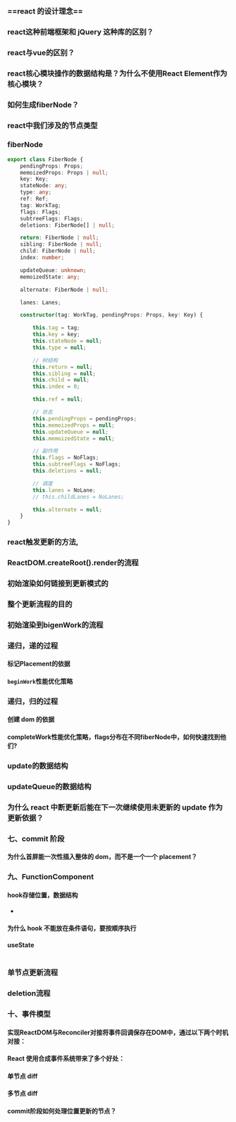 ### ==react 的设计理念==

### react这种前端框架和 jQuery 这种库的区别？

### react与vue的区别？

### react核心模块操作的数据结构是？为什么不使用React Element作为核心模块？

### 如何生成fiberNode？

### react中我们涉及的节点类型

### fiberNode

```ts
export class FiberNode {
	pendingProps: Props;
	memoizedProps: Props | null;
	key: Key;
	stateNode: any;
	type: any;
	ref: Ref;
	tag: WorkTag;
	flags: Flags;
	subtreeFlags: Flags;
	deletions: FiberNode[] | null;

	return: FiberNode | null;
	sibling: FiberNode | null;
	child: FiberNode | null;
	index: number;

	updateQueue: unknown;
	memoizedState: any;

	alternate: FiberNode | null;

	lanes: Lanes;

	constructor(tag: WorkTag, pendingProps: Props, key: Key) {

		this.tag = tag;
		this.key = key;
		this.stateNode = null;
		this.type = null;

		// 树结构
		this.return = null;
		this.sibling = null;
		this.child = null;
		this.index = 0;

		this.ref = null;

		// 状态
		this.pendingProps = pendingProps;
		this.memoizedProps = null;
		this.updateQueue = null;
		this.memoizedState = null;

		// 副作用
		this.flags = NoFlags;
		this.subtreeFlags = NoFlags;
		this.deletions = null;

		// 调度
		this.lanes = NoLane;
		// this.childLanes = NoLanes;

		this.alternate = null;
	}
}
```

### react触发更新的方法,

### ReactDOM.createRoot().render的流程

### 初始渲染如何链接到更新模式的

### 整个更新流程的目的

### 初始渲染到bigenWork的流程

### 递归，递的过程

#### 标记Placement的依据
#### `beginWork`性能优化策略

### 递归，归的过程

#### 创建 dom 的依据

#### completeWork性能优化策略，flags分布在不同fiberNode中，如何快速找到他们?
### update的数据结构

### updateQueue的数据结构

### 为什么 react 中断更新后能在下一次继续使用未更新的 update 作为更新依据？


### 七、commit 阶段

#### 为什么首屏能一次性插入整体的 dom，而不是一个一个 placement？

### 九、FunctionComponent

#### hook存储位置，数据结构
- 
#### 为什么 hook 不能放在条件语句，要按顺序执行

#### useState

```ts

```

### 单节点更新流程


### deletion流程
### 十、事件模型

#### 实现ReactDOM与Reconciler对接将事件回调保存在DOM中，通过以下两个时机对接：

#### React 使用合成事件系统带来了多个好处：

#### 单节点 diff

#### 多节点 diff

#### commit阶段如何处理位置更新的节点？
